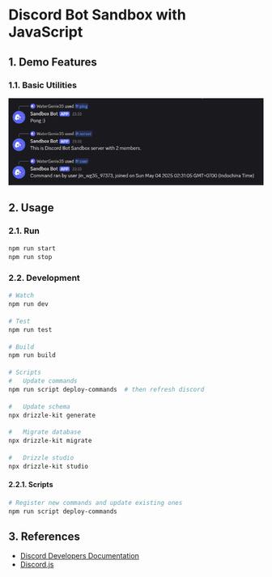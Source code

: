# Discord Bot Sandbox with JavaScript

## 1. Demo Features

### 1.1. Basic Utilities

[<img src="docs/utility_commands_example.png" />]()

## 2. Usage

### 2.1. Run

```bash
npm run start
npm run stop
```

### 2.2. Development

```bash
# Watch
npm run dev

# Test
npm run test

# Build
npm run build

# Scripts
#   Update commands
npm run script deploy-commands  # then refresh discord

#   Update schema
npx drizzle-kit generate

#   Migrate database
npx drizzle-kit migrate

#   Drizzle studio
npx drizzle-kit studio
```

#### 2.2.1. Scripts

```bash
# Register new commands and update existing ones
npm run script deploy-commands
```


## 3. References

- [Discord Developers Documentation](https://discord.com/developers/docs/intro)
- [Discord.js](https://discord.js.org/)
